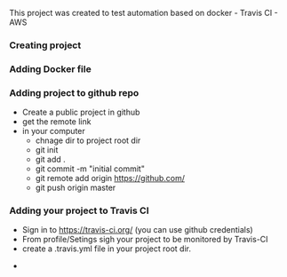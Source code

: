 This project was created to test automation based on docker - Travis CI - AWS 

### Creating project

### Adding Docker file

### Adding project to github repo
 - Create a public project in github
 - get the remote link
 - in your computer
    - chnage dir to project root dir
    - git init
    - git add .
    - git commit -m "initial commit"
    - git remote add origin https://github.com/<your project remote address>
    - git push origin master
### Adding your project to Travis CI
 - Sign in to https://travis-ci.org/ (you can use github credentials)
 - From profile/Setings sigh your project to be monitored by Travis-CI
 - create a .travis.yml file in your project root dir.
 * 


